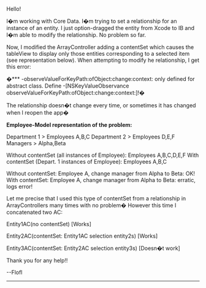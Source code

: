 

Hello!

I�m working with Core Data. I�m trying to set a relationship for an instance of an entity. I just option-dragged the  entity from Xcode to IB and I�m able to modify the relationship. No problem so far.

Now, I modified the ArrayController adding a contentSet which causes the tableView to display only those entities corresponding to a selected item (see representation below). When attempting to modify he relationship, I get this error:

�*** -observeValueForKeyPath:ofObject:change:context: only defined for abstract class.  Define -[NSKeyValueObservance observeValueForKeyPath:ofObject:change:context:]!�

The relationship doesn�t change every time, or sometimes it has changed when I reopen the app�

**Employee-Model representation of the problem:**
    
Department 1 > Employees A,B,C
Department 2 > Employees D,E,F
Managers > Alpha,Beta

Without contentSet (all instances of Employee): Employees A,B,C,D,E,F
With contentSet (Depart. 1 instances of Employee): Employees A,B,C

Without contentSet: Employee A, change manager from Alpha to Beta: OK!
With contentSet: Employee A, change manager from Alpha to Beta: erratic, logs error!

Let me precise that I used this type of contentSet from a relationship in ArrayControllers many times with no problem� However this time I concatenated two AC:

Entity1AC(no contentSet) [Works]

Entity2AC(contentSet: Entity1AC selection entity2s) [Works]

Entity3AC(contentSet: Entity2AC selection entity3s) [Doesn�t work]

Thank you for any help!!

--Flofl

----
